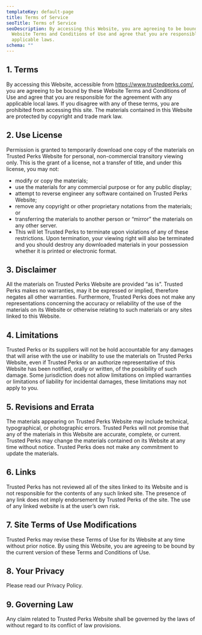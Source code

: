 ```yaml
---
templateKey: default-page
title: Terms of Service
seoTitle: Terms of Service
seoDescription: By accessing this Website, you are agreeing to be bound by these
  Website Terms and Conditions of Use and agree that you are responsible for
  applicable laws.
schema: ""
---
```


## 1. Terms

By accessing this Website, accessible from https://www.trustedperks.com/, you are agreeing to be bound by these Website Terms and Conditions of Use and agree that you are responsible for the agreement with any applicable local laws. If you disagree with any of these terms, you are prohibited from accessing this site. The materials contained in this Website are protected by copyright and trade mark law.

## 2. Use License

Permission is granted to temporarily download one copy of the materials on Trusted Perks Website for personal, non-commercial transitory viewing only. This is the grant of a license, not a transfer of title, and under this license, you may not:

- modify or copy the materials;
- use the materials for any commercial purpose or for any public display;
- attempt to reverse engineer any software contained on Trusted Perks Website;
- remove any copyright or other proprietary notations from the materials; or
- transferring the materials to another person or “mirror” the materials on any other server.
- This will let Trusted Perks to terminate upon violations of any of these restrictions. Upon termination, your viewing right will also be terminated and you should destroy any downloaded materials in your possession whether it is printed or electronic format.

## 3. Disclaimer

All the materials on Trusted Perks Website are provided “as is”. Trusted Perks makes no warranties, may it be expressed or implied, therefore negates all other warranties. Furthermore, Trusted Perks does not make any representations concerning the accuracy or reliability of the use of the materials on its Website or otherwise relating to such materials or any sites linked to this Website.

## 4. Limitations

Trusted Perks or its suppliers will not be hold accountable for any damages that will arise with the use or inability to use the materials on Trusted Perks Website, even if Trusted Perks or an authorize representative of this Website has been notified, orally or written, of the possibility of such damage. Some jurisdiction does not allow limitations on implied warranties or limitations of liability for incidental damages, these limitations may not apply to you.

## 5. Revisions and Errata

The materials appearing on Trusted Perks Website may include technical, typographical, or photographic errors. Trusted Perks will not promise that any of the materials in this Website are accurate, complete, or current. Trusted Perks may change the materials contained on its Website at any time without notice. Trusted Perks does not make any commitment to update the materials.

## 6. Links

Trusted Perks has not reviewed all of the sites linked to its Website and is not responsible for the contents of any such linked site. The presence of any link does not imply endorsement by Trusted Perks of the site. The use of any linked website is at the user’s own risk.

## 7. Site Terms of Use Modifications

Trusted Perks may revise these Terms of Use for its Website at any time without prior notice. By using this Website, you are agreeing to be bound by the current version of these Terms and Conditions of Use.

## 8. Your Privacy

Please read our Privacy Policy.

## 9. Governing Law

Any claim related to Trusted Perks Website shall be governed by the laws of without regard to its conflict of law provisions.
